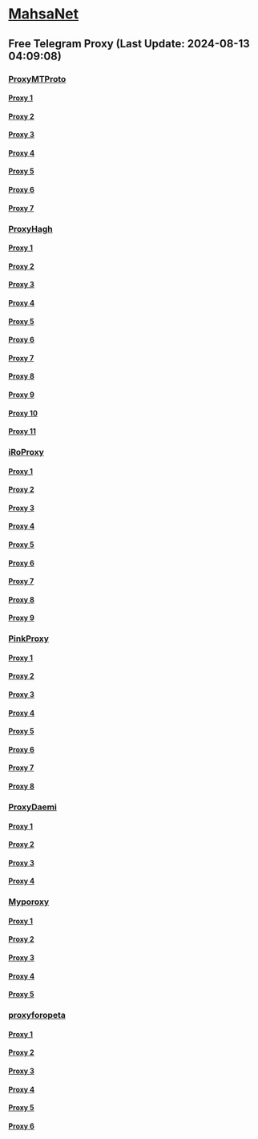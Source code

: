 
# [MahsaNet](https://t.me/mahsa_net)
## Free Telegram Proxy (Last Update: 2024-08-13 04:09:08)
### [ProxyMTProto](https://t.me/ProxyMTProto)
#### [Proxy 1](tg://proxy?server=cloudflare.com.nokia.com.co.uk.do_yo.want_to.clash_with.this.www.microsoft.com.there_is_no.place_like.localhost.www.bing.com.count_with_me.cyou.net.digikala.com.www.enamad.ir.www.google.com.bmi.again_to_fight.everyone.i_am.the_internet.ackf8rd.lat.&port=2741&secret=eeRigzNJvXrFGRMCIMJdEAPQ)
#### [Proxy 2](tg://proxy?server=cloudflare.com.nokia.com.co.uk.do_yo.want_to.clash_with.this.www.microsoft.com.there_is_no.place_like.localhost.www.bing.com.count_with_me.cyou.net.digikala.com.www.enamad.ir.www.google.com.bmi.again_to_fight.everyone.i_am.the_internet.sackf7rd.lat.&port=2741&secret=eeRigzNJvXrFGRMCIMJdEAPQ)
#### [Proxy 3](tg://proxy?server=cloudflare.com.nokia.com.co.uk.do_yo.want_to.clash_with.this.www.microsoft.com.there_is_no.place_like.localhost.www.bing.com.count_with_me.cyou.net.digikala.com.www.enamad.ir.www.google.com.bmi.again_to_fight.everyone.i_am.the_internet.ackf9rd.lat.&port=2741&secret=eeRigzNJvXrFGRMCIMJdEAPQ)
#### [Proxy 4](tg://proxy?server=91.107.160.67&port=1234&secret=FgMBAgABAAH8AwOG4kw63QtY2RueWVrdGFuZXQuY29tZmFyYWthdi5jb212YW4ubmFqdmEuY29tAAAAAAAAAAAAAAAAAAAAAAAAAAAAAAAAAAA)
#### [Proxy 5](tg://proxy?server=91.107.140.229&port=2345&secret=FgMBAgABAAH8AwOG4kw63QtY2RueWVrdGFuZXQuY29tZmFyYWthdi5jb212YW4ubmFqdmEuY29tAAAAAAAAAAAAAAAAAAAAAAAAAAAAAAAAAAA)
#### [Proxy 6](tg://proxy?server=140.233.187.18&port=12&secret=7mZge5CInMYHGdIXDLKFGWIq)
#### [Proxy 7](tg://proxy?server=140.233.187.14&port=12&secret=7mZge5CInMYHGdIXDLKFGWIq)
### [ProxyHagh](https://t.me/ProxyHagh)
#### [Proxy 1](tg://proxy?server=irancell.org.irancell.irancell_yo.want_to.clash_with.this.microsoft.com.there_is_no.place_nano.localhost.bing.com.count_with_me.cyou.com.now_sudo.rm_rf.ddns.net.we_are_here.again_to_fight.with_everyone.i_am.the_internet.spirancellirancell.dns-mciaa.info.&port=443&secret=ee1603010200010001fc030386e24c3add726161682e6972)
#### [Proxy 2](tg://proxy?server=irancell.org.irancell.irancell_yo.want_to.clash_with.this.microsoft.com.there_is_no.place_nano.localhost.bing.com.count_with_me.cyou.com.now_sudo.rm_rf.ddns.net.we_are_here.again_to_fight.with_everyone.i_am.the_internet.spirancellirancell.dns-mciaa.info.&port=443&secret=ee1603010200010001fc030386e24c3add726161682e6972)
#### [Proxy 3](tg://proxy?server=irancell.org.irancell.irancell_yo.want_to.clash_with.this.microsoft.com.there_is_no.place_nano.localhost.bing.com.count_with_me.cyou.com.now_sudo.rm_rf.ddns.net.we_are_here.again_to_fight.with_everyone.i_am.the_internet.spirancellirancell.dns-mciaa.info.&port=443&secret=ee1603010200010001fc030386e24c3add726161682e6972)
#### [Proxy 4](tg://proxy?server=irancell.org.irancell.irancell_yo.want_to.clash_with.this.microsoft.com.there_is_no.place_nano.localhost.bing.com.count_with_me.cyou.com.now_sudo.rm_rf.ddns.net.we_are_here.again_to_fight.with_everyone.i_am.the_internet.spirancellirancell.dns-mciaa.info.&port=443&secret=ee1603010200010001fc030386e24c3add726161682e6972)
#### [Proxy 5](tg://proxy?server=irancell.org.irancell.irancell_yo.want_to.clash_with.this.microsoft.com.there_is_no.place_nano.localhost.bing.com.count_with_me.cyou.com.now_sudo.rm_rf.ddns.net.we_are_here.again_to_fight.with_everyone.i_am.the_internet.spirancellirancell.dns-mciaa.info.&port=443&secret=ee1603010200010001fc030386e24c3add726161682e6972)
#### [Proxy 6](tg://proxy?server=irancell.org.irancell.irancell_yo.want_to.clash_with.this.microsoft.com.there_is_no.place_nano.localhost.bing.com.count_with_me.cyou.com.now_sudo.rm_rf.ddns.net.we_are_here.again_to_fight.with_everyone.i_am.the_internet.spirancellirancell.dns-mciaa.info.&port=443&secret=ee1603010200010001fc030386e24c3add726161682e6972)
#### [Proxy 7](tg://proxy?server=irancell.org.irancell.irancell_yo.want_to.clash_with.this.microsoft.com.there_is_no.place_nano.localhost.bing.com.count_with_me.cyou.com.now_sudo.rm_rf.ddns.net.we_are_here.again_to_fight.with_everyone.i_am.the_internet.spirancellirancell.dns-mciaa.info.&port=443&secret=ee1603010200010001fc030386e24c3add726161682e6972)
#### [Proxy 8](tg://proxy?server=irancell.org.irancell.irancell_yo.want_to.clash_with.this.microsoft.com.there_is_no.place_nano.localhost.bing.com.count_with_me.cyou.com.now_sudo.rm_rf.ddns.net.we_are_here.again_to_fight.with_everyone.i_am.the_internet.spirancellirancell.dns-mciaa.info.&port=443&secret=ee1603010200010001fc030386e24c3add726161682e6972)
#### [Proxy 9](tg://proxy?server=irancell.org.irancell.irancell_yo.want_to.clash_with.this.microsoft.com.there_is_no.place_nano.localhost.bing.com.count_with_me.cyou.com.now_sudo.rm_rf.ddns.net.we_are_here.again_to_fight.with_everyone.i_am.the_internet.spirancellirancell.dns-mciaa.info.&port=443&secret=ee1603010200010001fc030386e24c3add726161682e6972)
#### [Proxy 10](tg://proxy?server=irancell.org.irancell.irancell_yo.want_to.clash_with.this.microsoft.com.there_is_no.place_nano.localhost.bing.com.count_with_me.cyou.com.now_sudo.rm_rf.ddns.net.we_are_here.again_to_fight.with_everyone.i_am.the_internet.spirancellirancell.dns-mciaa.info.&port=443&secret=ee1603010200010001fc030386e24c3add726161682e6972)
#### [Proxy 11](tg://proxy?server=irancell.org.irancell.irancell_yo.want_to.clash_with.this.microsoft.com.there_is_no.place_nano.localhost.bing.com.count_with_me.cyou.com.now_sudo.rm_rf.ddns.net.we_are_here.again_to_fight.with_everyone.i_am.the_internet.spirancellirancell.dns-mciaa.info.&port=443&secret=ee1603010200010001fc030386e24c3add726161682e6972)
### [iRoProxy](https://t.me/iRoProxy)
#### [Proxy 1](tg://proxy?server=82.153.35.75&port=3443&secret=7gggggggggggggggggggggh0cmFuc2xhdGUuZ29v)
#### [Proxy 2](tg://proxy?server=82.153.35.67&port=3443&secret=7gggggggggggggggggggggh0cmFuc2xhdGUuZ29v)
#### [Proxy 3](tg://proxy?server=82.153.35.79&port=343&secret=7gggggggggggggggggggggh0cmFuc2xhdGUuZ29v)
#### [Proxy 4](tg://proxy?server=82.153.35.77&port=343&secret=eeRighJJvXrFGRMCIMJdCQ)
#### [Proxy 5](tg://proxy?server=82.153.35.80&port=343&secret=7gggggggggggggggggggggh0cmFuc2xhdGUuZ29v)
#### [Proxy 6](tg://proxy?server=82.153.35.82&port=343&secret=eeRighJJvXrFGRMCIMJdCQ)
#### [Proxy 7](tg://proxy?server=82.153.35.83&port=343&secret=eeRighJJvXrFGRMCIMJdCQ)
#### [Proxy 8](tg://proxy?server=82.153.35.84&port=343&secret=eeRighJJvXrFGRMCIMJdCQ)
#### [Proxy 9](tg://proxy?server=82.153.35.37&port=343&secret=eeRighJJvXrFGRMCIMJdCQ)
### [PinkProxy](https://t.me/PinkProxy)
#### [Proxy 1](tg://proxy?server=185.121.225.90&port=12&secret=7gggggggggggggggggggggh0cmFuc2xhdGUuZ29v)
#### [Proxy 2](tg://proxy?server=cloudflare.com.nokia.com.co.uk.do_yo.want_to.clash_with.this.www.microsoft.com.there_is_no.place_like.localhost.www.bing.com.count_with_me.cyou.net.digikala.com.www.enamad.ir.www.google.com.bmi.again_to_fight.everyone.i_am.the_internet.fordmostango.bar.&port=6550&secret=eeRigzNJvXrFGRMCIMJdEA)
#### [Proxy 3](tg://proxy?server=82.153.35.75&port=3443&secret=7gggggggggggggggggggggh0cmFuc2xhdGUuZ29v)
#### [Proxy 4](tg://proxy?server=5.161.150.194&port=77&secret=7gggggggggggggggggggggh0cmFuc2xhdGUuZ29v)
#### [Proxy 5](tg://proxy?server=5.161.131.141&port=77&secret=7gggggggggggggggggggggh0cmFuc2xhdGUuZ29v)
#### [Proxy 6](tg://proxy?server=91.107.162.211&port=12&secret=7gggggggggggggggggggggh0cmFuc2xhdGUuZ29v)
#### [Proxy 7](tg://proxy?server=5.161.131.111&port=12&secret=7gggggggggggggggggggggh0cmFuc2xhdGUuZ29v)
#### [Proxy 8](tg://proxy?server=5.161.140.98&port=12&secret=7gggggggggggggggggggggh0cmFuc2xhdGUuZ29v)
### [ProxyDaemi](https://t.me/ProxyDaemi)
#### [Proxy 1](tg://proxy?server=www.talismanliner.info&port=443&secret=1603010200010001fc030386e24c3add)
#### [Proxy 2](tg://proxy?server=82.153.35.77&port=343&secret=eeRighJJvXrFGRMCIMJdCQ)
#### [Proxy 3](tg://proxy?server=ALIBABA.DIGIKALA.SNAPP.77.00.77.lll7.ir&port=123&secret=aqYsgm-yKUwx3TGf1kz1aQtY2RueWVrdGFuZXQuY29tZmFyYWthdi5jb212YW4ubmFqdmEuY29tAAAAAAAAAAAAAAAAAAAAAAAAAAAAAAA)
#### [Proxy 4](tg://proxy?server=79.127.239.90&port=9090&secret=FgMBAgABAAH8AwOG4kw63QtY2RueWVrdGFuZXQuY29tZmFyYWthdi5jb212YW4ubmFqdmEuY29tAAAAAAAAAAAAAAAAAAAAAAAAAAAAAAAAAAA)
### [Myporoxy](https://t.me/Myporoxy)
#### [Proxy 1](tg://proxy?server=cloudflare.com.nokia.com.co.uk.do_yo.want_to.clash_with.this.www.microsoft.com.there_is_no.place_like.localhost.www.bing.com.count_with_me.cyou.net.digikala.com.www.enamad.ir.www.google.com.bmi.again_to_fight.everyone.i_am.the_internet.fordmostango.bar.&port=6550&secret=eeRigzNJvXrFGRMCIMJdEA)
#### [Proxy 2](tg://proxy?server=cloudflare.com.nokia.com.co.uk.do_yo.want_to.clash_with.this.www.microsoft.com.there_is_no.place_like.localhost.www.bing.com.count_with_me.cyou.net.digikala.com.www.enamad.ir.www.google.com.bmi.again_to_fight.everyone.i_am.the_internet.fordmostango.bar.&port=6550&secret=eeRigzNJvXrFGRMCIMJdEA)
#### [Proxy 3](tg://proxy?server=cloudflare.com.nokia.com.co.uk.do_yo.want_to.clash_with.this.www.microsoft.com.there_is_no.place_like.localhost.www.bing.com.count_with_me.cyou.net.digikala.com.www.enamad.ir.www.google.com.bmi.again_to_fight.everyone.i_am.the_internet.fordmostango.bar.&port=6550&secret=eeRigzNJvXrFGRMCIMJdEA)
#### [Proxy 4](tg://proxy?server=cloudflare.com.nokia.com.co.uk.do_yo.want_to.clash_with.this.www.microsoft.com.there_is_no.place_like.localhost.www.bing.com.count_with_me.cyou.net.digikala.com.www.enamad.ir.www.google.com.bmi.again_to_fight.everyone.i_am.the_internet.fordmostango.bar.&port=6550&secret=eeRigzNJvXrFGRMCIMJdEA)
#### [Proxy 5](tg://proxy?server=cloudflare.com.nokia.com.co.uk.do_yo.want_to.clash_with.this.www.microsoft.com.there_is_no.place_like.localhost.www.bing.com.count_with_me.cyou.net.digikala.com.www.enamad.ir.www.google.com.bmi.again_to_fight.everyone.i_am.the_internet.fordmostango.bar.&port=6550&secret=eeRigzNJvXrFGRMCIMJdEA)
### [proxyforopeta](https://t.me/proxyforopeta)
#### [Proxy 1](tg://proxy?server=95.169.173.136&port=85&secret=7gggggggggggggggggggggh0cmFuc2xhdGUuZ29v)
#### [Proxy 2](tg://proxy?server=95.169.173.199&port=85&secret=7gggggggggggggggggggggh0cmFuc2xhdGUuZ29v)
#### [Proxy 3](tg://proxy?server=185.121.225.84&port=23&secret=eeRighJJvXrFGRMCIMJdCQ)
#### [Proxy 4](tg://proxy?server=www.talismanliner.info&port=443&secret=1603010200010001fc030386e24c3add)
#### [Proxy 5](tg://proxy?server=82.153.35.77&port=343&secret=eeRighJJvXrFGRMCIMJdCQ)
#### [Proxy 6](tg://proxy?server=ALIBABA.DIGIKALA.SNAPP.77.00.77.lll7.ir&port=123&secret=aqYsgm-yKUwx3TGf1kz1aQtY2RueWVrdGFuZXQuY29tZmFyYWthdi5jb212YW4ubmFqdmEuY29tAAAAAAAAAAAAAAAAAAAAAAAAAAAAAAA)

    